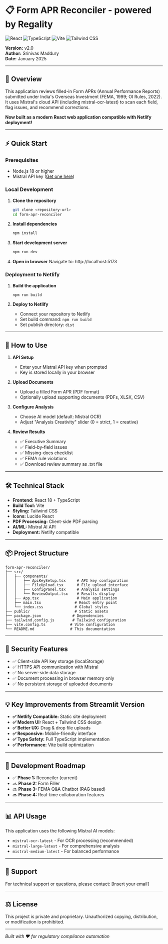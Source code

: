 # 📋 Form APR Reconciler - powered by Regality

![React](https://img.shields.io/badge/React-18+-blue.svg)
![TypeScript](https://img.shields.io/badge/TypeScript-5+-blue.svg)
![Vite](https://img.shields.io/badge/Vite-5+-green.svg)
![Tailwind CSS](https://img.shields.io/badge/Tailwind-3+-blue.svg)

**Version:** v2.0  
**Author:** Srinivas Maddury  
**Date:** January 2025

---

## 🧠 Overview

This application reviews filled-in Form APRs (Annual Performance Reports) submitted under India's Overseas Investment (FEMA, 1999; OI Rules, 2022). It uses Mistral's cloud API (including mistral-ocr-latest) to scan each field, flag issues, and recommend corrections.

**Now built as a modern React web application compatible with Netlify deployment!**

---

## ⚡ Quick Start

### Prerequisites
- Node.js 18 or higher
- Mistral API key ([Get one here](https://console.mistral.ai/))

### Local Development

1. **Clone the repository**
   ```bash
   git clone <repository-url>
   cd form-apr-reconciler
   ```

2. **Install dependencies**
   ```bash
   npm install
   ```

3. **Start development server**
   ```bash
   npm run dev
   ```

4. **Open in browser**
   Navigate to: http://localhost:5173

### Deployment to Netlify

1. **Build the application**
   ```bash
   npm run build
   ```

2. **Deploy to Netlify**
   - Connect your repository to Netlify
   - Set build command: `npm run build`
   - Set publish directory: `dist`

---

## 📁 How to Use

1. **API Setup**
   - Enter your Mistral API key when prompted
   - Key is stored locally in your browser

2. **Upload Documents**
   - Upload a filled Form APR (PDF format)
   - Optionally upload supporting documents (PDFs, XLSX, CSV)

3. **Configure Analysis**
   - Choose AI model (default: Mistral OCR)
   - Adjust "Analysis Creativity" slider (0 = strict, 1 = creative)

4. **Review Results**
   - ✅ Executive Summary
   - ✅ Field-by-field issues
   - ✅ Missing-docs checklist
   - ✅ FEMA rule violations
   - ✅ Download review summary as .txt file

---

## 🛠 Technical Stack

- **Frontend:** React 18 + TypeScript
- **Build Tool:** Vite
- **Styling:** Tailwind CSS
- **Icons:** Lucide React
- **PDF Processing:** Client-side PDF parsing
- **AI/ML:** Mistral AI API
- **Deployment:** Netlify compatible

---

## 📦 Project Structure

```
form-apr-reconciler/
├── src/
│   ├── components/
│   │   ├── ApiKeySetup.tsx     # API key configuration
│   │   ├── FileUpload.tsx      # File upload interface
│   │   ├── ConfigPanel.tsx     # Analysis settings
│   │   └── ReviewOutput.tsx    # Results display
│   ├── App.tsx                 # Main application
│   ├── main.tsx               # React entry point
│   └── index.css              # Global styles
├── public/                    # Static assets
├── package.json              # Dependencies
├── tailwind.config.js        # Tailwind configuration
├── vite.config.ts           # Vite configuration
└── README.md                # This documentation
```

---

## 🔐 Security Features

- ✅ Client-side API key storage (localStorage)
- ✅ HTTPS API communication with Mistral
- ✅ No server-side data storage
- ✅ Document processing in browser memory only
- ✅ No persistent storage of uploaded documents

---

## 💡 Key Improvements from Streamlit Version

- **✅ Netlify Compatible:** Static site deployment
- **✅ Modern UI:** React + Tailwind CSS design
- **✅ Better UX:** Drag & drop file uploads
- **✅ Responsive:** Mobile-friendly interface
- **✅ Type Safety:** Full TypeScript implementation
- **✅ Performance:** Vite build optimization

---

## 🚀 Development Roadmap

- ✅ **Phase 1:** Reconciler (current)
- 🔜 **Phase 2:** Form Filler
- 🔜 **Phase 3:** FEMA Q&A Chatbot (RAG based)
- 🔜 **Phase 4:** Real-time collaboration features

---

## 📊 API Usage

This application uses the following Mistral AI models:
- `mistral-ocr-latest` - For OCR processing (recommended)
- `mistral-large-latest` - For comprehensive analysis
- `mistral-medium-latest` - For balanced performance

---

## 🛟 Support

For technical support or questions, please contact: [Insert your email]

---

## ⚖️ License

This project is private and proprietary. Unauthorized copying, distribution, or modification is prohibited.

---

*Built with ❤️ for regulatory compliance automation*